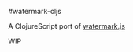 #watermark-cljs

A ClojureScript port of [watermark.js](https://github.com/brianium/watermarkjs)

WIP